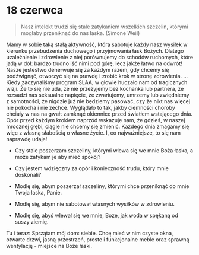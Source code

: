 
# 18 czerwca

> Nasz intelekt trudzi się stale zatykaniem wszelkich szczelin, którymi mogłaby przeniknąć do nas łaska. (Simone Weil)

Mamy w sobie taką stałą aktywność, która sabotuje każdy nasz wysiłek w kierunku przebudzenia duchowego i przyjmowania łask Bożych. Dlatego uzależnienie i zdrowienie z niej porównujemy do schodów ruchomych, które jadą w dół: bardzo trudno iść nimi pod górę, lecz jakże łatwo na odwrót! Nasze jestestwo denerwuje się za każdym razem, gdy chcemy się podźwignąć, otworzyć się na prawdę i zrobić krok w stronę zdrowienia. ... Kiedy zaczynaliśmy program SLAA, w głowie huczało nam od tragicznych wizji. Że to się nie uda, że nie przeżyjemy bez kochanka lub partnera, że rozsadzi nas seksualne napięcie, że zwariujemy, umrzemy lub zwiędniemy z samotności, że nigdzie już nie będziemy pasować, czy że nikt nas więcej nie pokocha i nie zechce. Wyglądało to tak, jakby ciemności choroby chciały w nas na gwałt zamknąć okiennice przed światłem wstającego dnia. Opór przed każdym krokiem naprzód wskazuje nam, że gdzieś, w naszej mrocznej głębi, ciągle nie chcemy się zmienić. Każdego dnia zmagamy się więc z własną słabością o własne życie. I, co najważniejsze, to się nam naprawdę udaje!

- Czy stale poszerzam szczeliny, którymi wlewa się we mnie Boża łaska, a może zatykam je aby mieć spokój?
- Czy jestem wdzięczny za opór i konieczność trudu, który mnie doskonali?

- Modlę się, abym poszerzał szczeliny, którymi chce przeniknąć do mnie Twoja łaska, Panie.
- Modlę się, abym nie sabotował własnych wysiłków w zdrowieniu.
- Modlę się, abyś wlewał się we mnie, Boże, jak woda w spękaną od suszy ziemię.

Tu i teraz: Sprzątam mój dom: siebie. Chcę mieć w nim czyste okna, otwarte drzwi, jasną przestrzeń, proste i funkcjonalne meble oraz sprawną wentylację - miejsce na Boże łaski.
